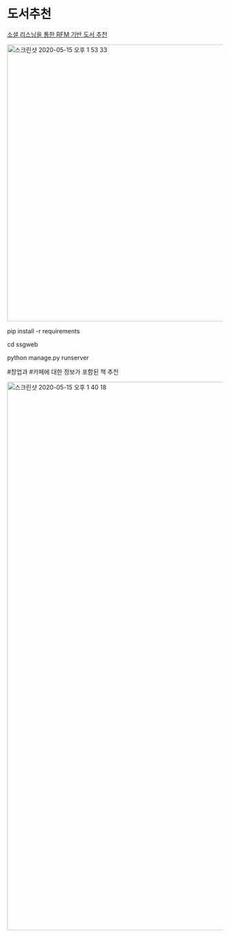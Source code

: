 # 도서추천


[소셜 리스닝을 통한 RFM 기반 도서 추천](https://www.dbpia.co.kr/journal/articleDetail?nodeId=NODE07322803&language=ko_KR/)



<div>

<img width="646" alt="스크린샷 2020-05-15 오후 1 53 33" src="https://user-images.githubusercontent.com/39682914/82012670-869d7580-96b3-11ea-94b6-e1518f515f1e.png">

 </div>
 
 
 
pip install -r requirements

cd ssgweb

python manage.py runserver


 
#창업과 #카페에 대한 정보가 포함된 책 추천
<div>
<img width="1279" alt="스크린샷 2020-05-15 오후 1 40 18" src="https://user-images.githubusercontent.com/39682914/82012020-a895f880-96b1-11ea-82e7-0121e0e38457.png">
 </div>
 
